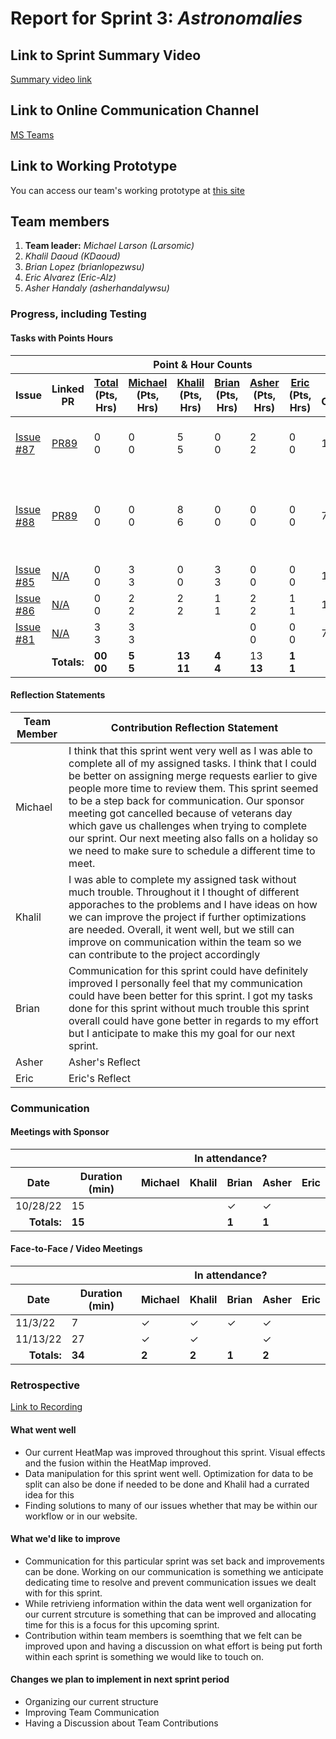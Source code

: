 # Report for Sprint 3: *Astronomalies*

## Link to Sprint Summary Video
[Summary video link](https://youtu.be/SmNyvi9t2Ao)

## Link to Online Communication Channel
[MS Teams](https://teams.microsoft.com/l/team/19%3acBEWDZpUinwRPPDffLwMUeqQfQMBbxADWyOBt_X5q3w1%40thread.tacv2/conversations?groupId=87fda352-e01f-4122-957a-6c68b129334b&tenantId=b52be471-f7f1-47b4-a879-0c799bb53db5)

## Link to Working Prototype
You can access our team's working prototype at [this site](https://astronomalies.netlify.app/)

## Team members
1. **Team leader:** *Michael Larson (Larsomic)*
1. *Khalil Daoud (KDaoud)*
1. *Brian Lopez (brianlopezwsu)*
1. *Eric Alvarez (Eric-Alz)*
1. *Asher Handaly (asherhandalywsu)*

### Progress, including Testing
#### Tasks with Points Hours
<table> 
  <thead>
    <tr>
      <th colspan="2"></th><th colspan="6">Point & Hour Counts</th><th colspan="2"></th>
    </tr> 
    <tr>
      <th>Issue</th><th>Linked PR</th><th><ins>Total</ins><br>(Pts,<br>Hrs)</th><th><ins>Michael</ins><br>(Pts,<br>Hrs)</th><th><ins>Khalil</ins><br>(Pts,<br>Hrs)</th><th><ins>Brian</ins><br>(Pts,<br>Hrs)</th><th><ins>Asher</ins><br>(Pts,<br>Hrs)</th><th><ins>Eric</ins><br>(Pts,<br>Hrs)</th><th>% Complete</th><th>Notes</th>
    </tr>
  </thead> 
  <tbody>
    <td><a href="https://github.com/wsu-cpts421-sp22/microsoft/issues/87">Issue #87</a></td><td><a href="https://github.com/wsu-cpts421-sp22/microsoft/pull/89"> PR89 </a></td><td> 0<br/>0</td><td>0<br/>0</td><td>5<br>5</td><td>0<br/>0</td><td>2<br/>2</td><td>0<br/>0</td><td>100</td><td><i>  </i>Made the files hourly, so its faster to load into the front end</td>
    </tr>
    </tr>
    <td><a href="https://github.com/wsu-cpts421-sp22/microsoft/issues/88">Issue #88</a></td><td><a href="https://github.com/wsu-cpts421-sp22/microsoft/pull/89"> PR89 </a></td><td> 0<br/>0</td><td>0<br/>0</td><td>8<br>6</td><td>0<br/>0</td><td>0<br/>0</td><td>0<br/>0</td><td>75</td><td><i>  </i>Thought of better ways to optimize our file sizes. by utilizing a longitude/latitude grid lines.</td>
    </tr>
    </tr>
    <td><a href=https://github.com/wsu-cpts421-sp22/microsoft/issues/85>Issue #85</a></td><td><a href=https://github.com/wsu-cpts421-sp22/microsoft/issues/85> N/A </a></td><td> 0<br/>0</td><td>3<br/>3</td><td>0<br>0</td><td>3<br/>3</td><td>0<br/>0</td><td>0<br/>0</td><td>100</td><td><i> </i> Completed Sprint Report</td>
    </tr>
    </tr>
    <td><a href=https://github.com/wsu-cpts421-sp22/microsoft/issues/86>Issue #86</a></td><td><a href=https://github.com/wsu-cpts421-sp22/microsoft/issues/86> N/A </a></td><td> 0<br/>0</td><td>2<br/>2</td><td>2<br>2</td><td>1<br/>1</td><td>2<br/>2</td><td>1<br/>1</td><td>100</td><td><i> </i> Completed Sprint Video</td>
    </tr>
    </tr>
    <td><a href="https://github.com/wsu-cpts421-sp22/microsoft/issues/81">Issue #81</a></td><td><a href="https://github.com/wsu-cpts421-sp22/microsoft/issues/89"> N/A </a></td><td>3<br/>3</td><td>3<br/>3</td><td><br></td><td><br/></td><td>0<br/>0</td><td>0<br/>0</td><td>75</td><td><i>  </i> Remove Django Backend</td>
    </tr>
    </tr>
    <tr><td colspan="2" align="right"><b>Totals:</b></td><td><b>00<br>00</b></td><td><b>5<br>5</b></td><td><b>13<br>11</b></td><td><b>4<br>4</b></td><td>13<b><br>13</b></td><td><b>1<br>1</b></td><td colspan="2"><i>
    </tr>
  </tbody>
</table>

#### Reflection Statements
| Team Member | Contribution Reflection Statement |
|-------------|-------------------|
|Michael| I think that this sprint went very well as I was able to complete all of my assigned tasks. I think that I could be better on assigning merge requests earlier to give people more time to review them. This sprint seemed to be a step back for communication. Our sponsor meeting got cancelled because of veterans day which gave us challenges when trying to complete our sprint. Our next meeting also falls on a holiday so we need to make sure to schedule a different time to meet.|
|Khalil| I was able to complete my assigned task without much trouble. Throughout it I thought of different apporaches to the problems and I have ideas on how we can improve the project if further optimizations are needed. Overall, it went well, but we still can improve on communication within the team so we can contribute to the project accordingly|
|Brian| Communication for this sprint could have definitely improved I personally feel that my communication could have been better for this sprint. I got my tasks done for this sprint without much trouble this sprint overall could have gone better in regards to my effort but I anticipate to make this my goal for our next sprint. |
|Asher| Asher's Reflect |
|Eric| Eric's Reflect |
  
### Communication

#### Meetings with Sponsor
<table> 
  <thead>
    <tr>
      <th colspan="2"></th><th colspan="5">In attendance?</th>
    </tr> 
    <tr>
      <th>Date</th><th>Duration (min)</th><th>Michael</th><th>Khalil</th><th>Brian</th><th>Asher</th><th>Eric</th>
    </tr>
  </thead> 
  <tbody>
    <tr>
      <td>10/28/22</td><td>15</td><td></td><td></td><td>&check;</td><td>&check;</td><td></td>
    </tr>
    <tr><td align="right"><b>Totals:</b></td><td><b>15</b></td><td><b></b></td><td><b></b></td><td><b>1</b></td><td><b>1</b></td><td><b></b></td>
    </tr>
  </tbody>
</table>

#### Face-to-Face / Video Meetings
<table> 
  <thead>
    <tr>
      <th colspan="2"></th><th colspan="5">In attendance?</th>
    </tr> 
    <tr>
      <th>Date</th><th>Duration (min)</th><th>Michael</th><th>Khalil</th><th>Brian</th><th>Asher</th><th>Eric</th>
    </tr>
  </thead> 
  <tbody>
    <tr>
      <td>11/3/22</td><td>7</td><td>&check;</td><td>&check;</td><td>&check;</td><td>&check;</td><td></td>
    </tr>
    <tr>
      <td>11/13/22</td><td>27</td><td>&check;</td><td>&check;</td><td></td><td>&check;</td><td></td>
    </tr>
    <tr><td align="right"><b>Totals:</b></td><td><b>34</b></td><td><b>2</b></td><td><b>2</b></td><td><b>1</b></td><td><b>2</b></td><td><b></b></td>
    </tr>
  </tbody>
</table>

### Retrospective
[Link to Recording](https://emailwsu.sharepoint.com/teams/2022.PULLM.CptS.421.423-MicrosoftV2/Shared%20Documents/Recordings/Microsoft%20V2-20221113_161647-Meeting%20Recording.mp4?web=1) 

#### What went well
  - Our current HeatMap was improved throughout this sprint. Visual effects and the fusion within the HeatMap improved.
  - Data manipulation for this sprint went well. Optimization for data to be split can also be done if needed to be done and Khalil had a currated idea for this 
  - Finding solutions to many of our issues whether that may be within our workflow or in our website. 
  
 #### What we'd like to improve
  - Communication for this particular sprint was set back and improvements can be done. Working on our communication is something we anticipate dedicating time to resolve and prevent communication issues we dealt with for this sprint.
  - While retrivieng information within the data went well organization for our current strcuture is something that can be improved and allocating time for this is a focus for this upcoming sprint.
  - Contribution within team members is soemthing that we felt can be improved upon and having a discussion on what effort is being put forth within each sprint is something we would like to touch on.
  
#### Changes we plan to implement in next sprint period
  - Organizing our current structure
  - Improving Team Communication
  - Having a Discussion about Team Contributions

